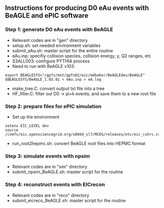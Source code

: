 ## Instructions for producing D0 eAu events with BeAGLE and ePIC software

### Step 1: generate D0 eAu events with BeAGLE
- Relevant codes are in "gen" directory
- setup.sh: set needed environment variables
- submit_eAu.sh: master script for the entire routine
- eAu.inp: specifiy collision species, collision energy, y, Q2 ranges, etc
- S3ALL003: configure PYTHIA process
- Need to run with BeAGLE v103:
```
export BEAGLESYS="/gpfs/mnt/gpfs02/eic/mdbaker/BeAGLEdev/BeAGLE"
$BEAGLESYS/BeAGLE_1.03.01 < eAu.inp > eA.log
```
- make_tree.C: convert output txt file into a tree
- HF_filter.C: filter out D0 -> pi+k events, and save them to a new root file

### Step 2: prepare files for ePIC simulation
- Set up the environment
```
setenv EIC_LEVEL dev
source /cvmfs/eic.opensciencegrid.org/x8664_sl7/MCEG/releases/etc/eic_cshrc.csh
```
- run_root2hepmc.sh: convert BeAGLE root files into HEPMC format

### Step 3: simulate events with npsim
- Relevant codes are in "sim" directory
- submit_npsim_BeAGLE.sh: master script for the routine

### Step 4: reconstruct events with EICrecon
- Relevant codes are in "reco" directory
- submit_eicreco_BeAGLE.sh: master script for the routine
